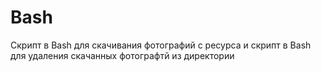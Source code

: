 # Bash
Скрипт в Bash для скачивания фотографий с ресурса и скрипт в Bash для удаления скачанных фотографтй из директории
